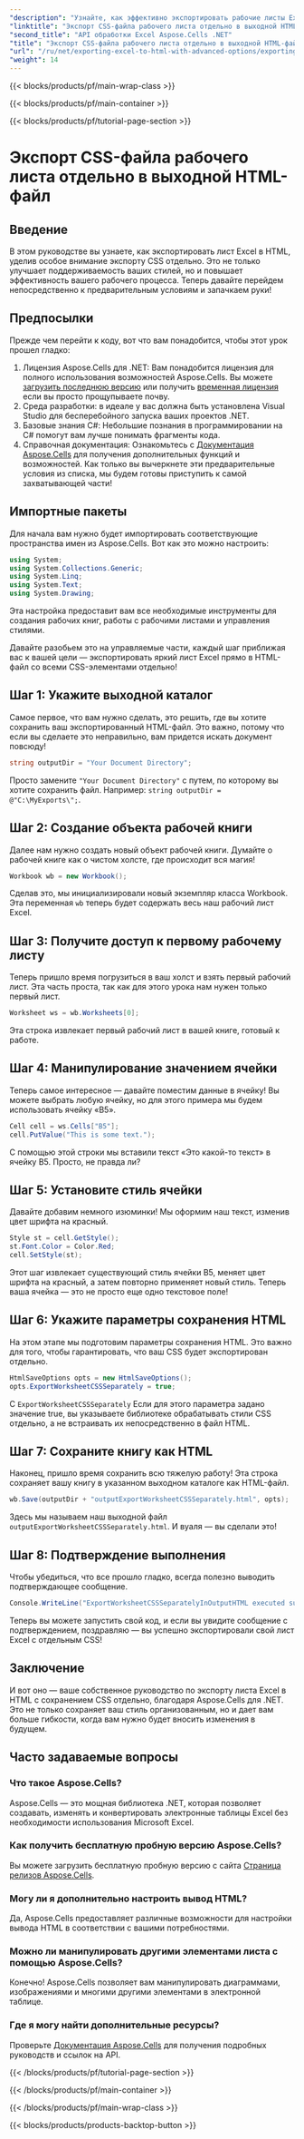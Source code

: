 ```yaml
---
"description": "Узнайте, как эффективно экспортировать рабочие листы Excel в HTML с отдельным CSS, используя Aspose.Cells для .NET, в этом подробном пошаговом руководстве."
"linktitle": "Экспорт CSS-файла рабочего листа отдельно в выходной HTML-файл"
"second_title": "API обработки Excel Aspose.Cells .NET"
"title": "Экспорт CSS-файла рабочего листа отдельно в выходной HTML-файл"
"url": "/ru/net/exporting-excel-to-html-with-advanced-options/exporting-worksheet-css-separately/"
"weight": 14
---
```


{{< blocks/products/pf/main-wrap-class >}}

{{< blocks/products/pf/main-container >}}

{{< blocks/products/pf/tutorial-page-section >}}

# Экспорт CSS-файла рабочего листа отдельно в выходной HTML-файл

## Введение
В этом руководстве вы узнаете, как экспортировать лист Excel в HTML, уделив особое внимание экспорту CSS отдельно. Это не только улучшает поддерживаемость ваших стилей, но и повышает эффективность вашего рабочего процесса. Теперь давайте перейдем непосредственно к предварительным условиям и запачкаем руки!
## Предпосылки
Прежде чем перейти к коду, вот что вам понадобится, чтобы этот урок прошел гладко:
1. Лицензия Aspose.Cells для .NET: Вам понадобится лицензия для полного использования возможностей Aspose.Cells. Вы можете [загрузить последнюю версию](https://releases.aspose.com/cells/net/) или получить [временная лицензия](https://purchase.aspose.com/temporary-license/) если вы просто прощупываете почву.
2. Среда разработки: в идеале у вас должна быть установлена Visual Studio для бесперебойного запуска ваших проектов .NET.
3. Базовые знания C#: Небольшие познания в программировании на C# помогут вам лучше понимать фрагменты кода.
4. Справочная документация: Ознакомьтесь с [Документация Aspose.Cells](https://reference.aspose.com/cells/net/) для получения дополнительных функций и возможностей.
Как только вы вычеркнете эти предварительные условия из списка, мы будем готовы приступить к самой захватывающей части!
## Импортные пакеты
Для начала вам нужно будет импортировать соответствующие пространства имен из Aspose.Cells. Вот как это можно настроить:
```csharp
using System;
using System.Collections.Generic;
using System.Linq;
using System.Text;
using System.Drawing;
```
Эта настройка предоставит вам все необходимые инструменты для создания рабочих книг, работы с рабочими листами и управления стилями.

Давайте разобьем это на управляемые части, каждый шаг приближая вас к вашей цели — экспортировать яркий лист Excel прямо в HTML-файл со всеми CSS-элементами отдельно!
## Шаг 1: Укажите выходной каталог
Самое первое, что вам нужно сделать, это решить, где вы хотите сохранить ваш экспортированный HTML-файл. Это важно, потому что если вы сделаете это неправильно, вам придется искать документ повсюду!
```csharp
string outputDir = "Your Document Directory";
```
Просто замените `"Your Document Directory"` с путем, по которому вы хотите сохранить файл. Например: `string outputDir = @"C:\MyExports\";`.
## Шаг 2: Создание объекта рабочей книги
Далее нам нужно создать новый объект рабочей книги. Думайте о рабочей книге как о чистом холсте, где происходит вся магия!
```csharp
Workbook wb = new Workbook();
```
Сделав это, мы инициализировали новый экземпляр класса Workbook. Эта переменная `wb` теперь будет содержать весь наш рабочий лист Excel.
## Шаг 3: Получите доступ к первому рабочему листу
Теперь пришло время погрузиться в ваш холст и взять первый рабочий лист. Эта часть проста, так как для этого урока нам нужен только первый лист.
```csharp
Worksheet ws = wb.Worksheets[0];
```
Эта строка извлекает первый рабочий лист в вашей книге, готовый к работе.
## Шаг 4: Манипулирование значением ячейки
Теперь самое интересное — давайте поместим данные в ячейку! Вы можете выбрать любую ячейку, но для этого примера мы будем использовать ячейку «B5».
```csharp
Cell cell = ws.Cells["B5"];
cell.PutValue("This is some text.");
```
С помощью этой строки мы вставили текст «Это какой-то текст» в ячейку B5. Просто, не правда ли? 
## Шаг 5: Установите стиль ячейки
Давайте добавим немного изюминки! Мы оформим наш текст, изменив цвет шрифта на красный. 
```csharp
Style st = cell.GetStyle();
st.Font.Color = Color.Red;
cell.SetStyle(st);
```
Этот шаг извлекает существующий стиль ячейки B5, меняет цвет шрифта на красный, а затем повторно применяет новый стиль. Теперь ваша ячейка — это не просто еще одно текстовое поле!
## Шаг 6: Укажите параметры сохранения HTML
На этом этапе мы подготовим параметры сохранения HTML. Это важно для того, чтобы гарантировать, что ваш CSS будет экспортирован отдельно.
```csharp
HtmlSaveOptions opts = new HtmlSaveOptions();
opts.ExportWorksheetCSSSeparately = true;
```
С `ExportWorksheetCSSSeparately` Если для этого параметра задано значение true, вы указываете библиотеке обрабатывать стили CSS отдельно, а не встраивать их непосредственно в файл HTML.
## Шаг 7: Сохраните книгу как HTML
Наконец, пришло время сохранить всю тяжелую работу! Эта строка сохраняет вашу книгу в указанном выходном каталоге как HTML-файл.
```csharp
wb.Save(outputDir + "outputExportWorksheetCSSSeparately.html", opts);
```
Здесь мы называем наш выходной файл `outputExportWorksheetCSSSeparately.html`. И вуаля — вы сделали это!
## Шаг 8: Подтверждение выполнения
Чтобы убедиться, что все прошло гладко, всегда полезно выводить подтверждающее сообщение.
```csharp
Console.WriteLine("ExportWorksheetCSSSeparatelyInOutputHTML executed successfully.");
```
Теперь вы можете запустить свой код, и если вы увидите сообщение с подтверждением, поздравляю — вы успешно экспортировали свой лист Excel с отдельным CSS!
## Заключение
И вот оно — ваше собственное руководство по экспорту листа Excel в HTML с сохранением CSS отдельно, благодаря Aspose.Cells для .NET. Это не только сохраняет ваш стиль организованным, но и дает вам больше гибкости, когда вам нужно будет вносить изменения в будущем. 
## Часто задаваемые вопросы
### Что такое Aspose.Cells?
Aspose.Cells — это мощная библиотека .NET, которая позволяет создавать, изменять и конвертировать электронные таблицы Excel без необходимости использования Microsoft Excel.
### Как получить бесплатную пробную версию Aspose.Cells?
Вы можете загрузить бесплатную пробную версию с сайта [Страница релизов Aspose.Cells](https://releases.aspose.com/).
### Могу ли я дополнительно настроить вывод HTML?
Да, Aspose.Cells предоставляет различные возможности для настройки вывода HTML в соответствии с вашими потребностями.
### Можно ли манипулировать другими элементами листа с помощью Aspose.Cells?
Конечно! Aspose.Cells позволяет вам манипулировать диаграммами, изображениями и многими другими элементами в электронной таблице.
### Где я могу найти дополнительные ресурсы?
Проверьте [Документация Aspose.Cells](https://reference.aspose.com/cells/net/) для получения подробных руководств и ссылок на API.

{{< /blocks/products/pf/tutorial-page-section >}}

{{< /blocks/products/pf/main-container >}}

{{< /blocks/products/pf/main-wrap-class >}}

{{< blocks/products/products-backtop-button >}}